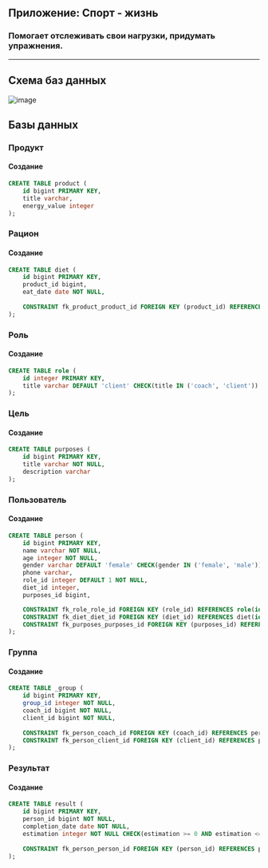## Приложение: Спорт - жизнь
### Помогает отслеживать свои нагрузки, придумать упражнения.

---

## Схема баз данных
![image](https://github.com/b0ryakha/SQL/assets/47691726/cde1c5e8-2bc6-4d50-84df-d3895c983f13)

## Базы данных
### Продукт
#### Создание
```sql
CREATE TABLE product (
	id bigint PRIMARY KEY,
	title varchar,
	energy_value integer
);
```

### Рацион
#### Создание
```sql
CREATE TABLE diet (
	id bigint PRIMARY KEY,
	product_id bigint,
	eat_date date NOT NULL,
	
	CONSTRAINT fk_product_product_id FOREIGN KEY (product_id) REFERENCES product(id)
);
```

### Роль
#### Создание
```sql
CREATE TABLE role (
	id integer PRIMARY KEY,
	title varchar DEFAULT 'client' CHECK(title IN ('coach', 'client'))
);
```

### Цель
#### Создание
```sql
CREATE TABLE purposes (
	id bigint PRIMARY KEY,
	title varchar NOT NULL,
	description varchar
);
```

### Пользователь
#### Создание
```sql
CREATE TABLE person (
	id bigint PRIMARY KEY,
	name varchar NOT NULL,
	age integer NOT NULL,
	gender varchar DEFAULT 'female' CHECK(gender IN ('female', 'male')),
    phone varchar,
    role_id integer DEFAULT 1 NOT NULL,
    diet_id integer,
	purposes_id bigint,

	CONSTRAINT fk_role_role_id FOREIGN KEY (role_id) REFERENCES role(id),
    CONSTRAINT fk_diet_diet_id FOREIGN KEY (diet_id) REFERENCES diet(id),
	CONSTRAINT fk_purposes_purposes_id FOREIGN KEY (purposes_id) REFERENCES purposes(id)
);
```

### Группа
#### Создание
```sql
CREATE TABLE _group (
	id bigint PRIMARY KEY,
	group_id integer NOT NULL,
	coach_id bigint NOT NULL,
	client_id bigint NOT NULL,
	
	CONSTRAINT fk_person_coach_id FOREIGN KEY (coach_id) REFERENCES person(id),
	CONSTRAINT fk_person_client_id FOREIGN KEY (client_id) REFERENCES person(id)
);
```

### Результат
#### Создание
```sql
CREATE TABLE result (
	id bigint PRIMARY KEY,
	person_id bigint NOT NULL,
	completion_date date NOT NULL,
	estimation integer NOT NULL CHECK(estimation >= 0 AND estimation <= 10),
	
	CONSTRAINT fk_person_person_id FOREIGN KEY (person_id) REFERENCES person(id)
);
```
